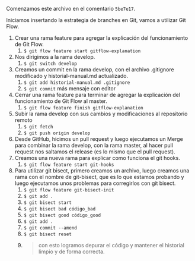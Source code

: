 Comenzamos este archivo en el comentario `5be7e17`.

Iniciamos insertando la estrategia de branches en Git, vamos a utilizar Git Flow.

1. Crear una rama feature para agregar la explicación del funcionamiento de Git Flow.
   1. `$ git flow feature start gitflow-explanation`
2. Nos dirigimos a la rama develop.
   1. `$ git switch develop`
3. Creamos un commit en la rama develop, con el archivo .gitignore modificado y historial-manual.md actualizado.
   1. `$ git add historial-manual.md .gitignore`
   2. `$ git commit` más mensaje con editor
4. Cerrar una rama feature para terminar de agregar la explicación del funcionamiento de Git Flow al master.
   1. `$ git flow feature finish gitflow-explanation` 
5. Subir la rama develop con sus cambios y modificaciones al repositorio remoto
   1. `$ git fetch` 
   2. `$ git push origin develop` 
6. Desde GitHub, hicimos un pull request y luego ejecutamos un Merge para combinar la rama develop, con la rama master, al hacer pull request nos saltamos el release (es lo mismo que el pull request).
7. Creamos una nueva rama para explicar como funciona el git hooks.
   1. `$ git flow feature start git-hooks` 
8. Para utilizar git bisect, primero creamos un archivo, luego creamos una rama con el nombre de git-bisect, que es lo que estamos probando y luego ejecutamos unos problemas para corregirlos con git bisect.
   1. `$ git flow feature git-bisect-init` 
   2. `$ git add .` 
   3. `$ git bisect start` 
   4. `$ git bisect bad código_bad` 
   5. `$ git bisect good código_good` 
   6. `$ git add .` 
   7. `$ git commit --amend` 
   8. `$ git bisect reset`
   9. > con esto logramos depurar el código y mantener el historial limpio y de forma correcta.